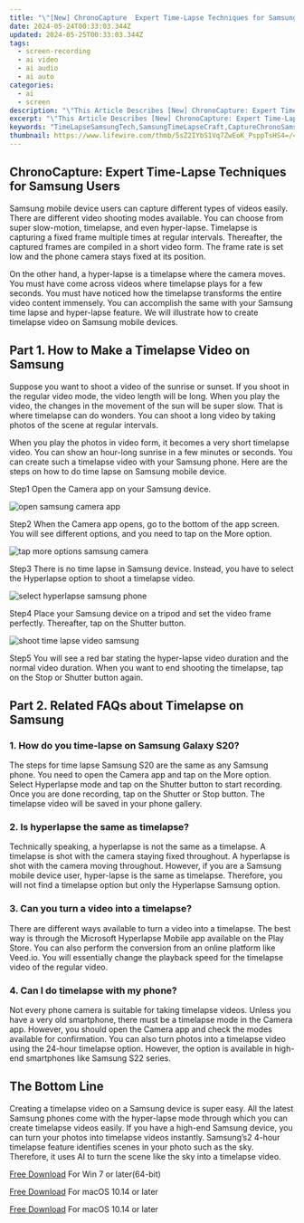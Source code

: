 ```yaml
---
title: "\"[New] ChronoCapture  Expert Time-Lapse Techniques for Samsung Users\""
date: 2024-05-24T00:33:03.344Z
updated: 2024-05-25T00:33:03.344Z
tags: 
  - screen-recording
  - ai video
  - ai audio
  - ai auto
categories: 
  - ai
  - screen
description: "\"This Article Describes [New] ChronoCapture: Expert Time-Lapse Techniques for Samsung Users\""
excerpt: "\"This Article Describes [New] ChronoCapture: Expert Time-Lapse Techniques for Samsung Users\""
keywords: "TimeLapseSamsungTech,SamsungTimeLapseCraft,CaptureChronoSamsung,LapseVideoSamsungPro,TechniqueChronosGear,ExpertCaptureSamsung,TimeLapsePhotographyTech"
thumbnail: https://www.lifewire.com/thmb/5sZ2IYbS1Vq7ZwEoK_PsppTsHS4=/400x300/filters:no_upscale():max_bytes(150000):strip_icc()/unnamed1-e3445b89ed8d4c268efdc8be28e16417.png
---
```


## ChronoCapture: Expert Time-Lapse Techniques for Samsung Users

Samsung mobile device users can capture different types of videos easily. There are different video shooting modes available. You can choose from super slow-motion, timelapse, and even hyper-lapse. Timelapse is capturing a fixed frame multiple times at regular intervals. Thereafter, the captured frames are compiled in a short video form. The frame rate is set low and the phone camera stays fixed at its position.

On the other hand, a hyper-lapse is a timelapse where the camera moves. You must have come across videos where timelapse plays for a few seconds. You must have noticed how the timelapse transforms the entire video content immensely. You can accomplish the same with your Samsung time lapse and hyper-lapse feature. We will illustrate how to create timelapse video on Samsung mobile devices.

## Part 1\. How to Make a Timelapse Video on Samsung

Suppose you want to shoot a video of the sunrise or sunset. If you shoot in the regular video mode, the video length will be long. When you play the video, the changes in the movement of the sun will be super slow. That is where timelapse can do wonders. You can shoot a long video by taking photos of the scene at regular intervals.

When you play the photos in video form, it becomes a very short timelapse video. You can show an hour-long sunrise in a few minutes or seconds. You can create such a timelapse video with your Samsung phone. Here are the steps on how to do time lapse on Samsung mobile device.

Step1 Open the Camera app on your Samsung device.

![open samsung camera app](https://images.wondershare.com/filmora/article-images/2022/11/open-samsung-camera-app.jpg)

Step2 When the Camera app opens, go to the bottom of the app screen. You will see different options, and you need to tap on the More option.

![tap more options samsung camera](https://images.wondershare.com/filmora/article-images/2022/11/tap-more-options-samsung-camera.jpg)

Step3 There is no time lapse in Samsung device. Instead, you have to select the Hyperlapse option to shoot a timelapse video.

![select hyperlapse samsung phone](https://images.wondershare.com/filmora/article-images/2022/11/select-hyperlapse-samsung-phone.jpg)

Step4 Place your Samsung device on a tripod and set the video frame perfectly. Thereafter, tap on the Shutter button.

![shoot time lapse video samsung](https://images.wondershare.com/filmora/article-images/2022/11/shoot-time-lapse-video-samsung.jpg)

Step5 You will see a red bar stating the hyper-lapse video duration and the normal video duration. When you want to end shooting the timelapse, tap on the Stop or Shutter button again.

## Part 2\. Related FAQs about Timelapse on Samsung

### 1\. How do you time-lapse on Samsung Galaxy S20?

The steps for time lapse Samsung S20 are the same as any Samsung phone. You need to open the Camera app and tap on the More option. Select Hyperlapse mode and tap on the Shutter button to start recording. Once you are done recording, tap on the Shutter or Stop button. The timelapse video will be saved in your phone gallery.

### 2\. Is hyperlapse the same as timelapse?

Technically speaking, a hyperlapse is not the same as a timelapse. A timelapse is shot with the camera staying fixed throughout. A hyperlapse is shot with the camera moving throughout. However, if you are a Samsung mobile device user, hyper-lapse is the same as timelapse. Therefore, you will not find a timelapse option but only the Hyperlapse Samsung option.

### 3\. Can you turn a video into a timelapse?

There are different ways available to turn a video into a timelapse. The best way is through the Microsoft Hyperlapse Mobile app available on the Play Store. You can also perform the conversion from an online platform like Veed.io. You will essentially change the playback speed for the timelapse video of the regular video.

### 4\. Can I do timelapse with my phone?

Not every phone camera is suitable for taking timelapse videos. Unless you have a very old smartphone, there must be a timelapse mode in the Camera app. However, you should open the Camera app and check the modes available for confirmation. You can also turn photos into a timelapse video using the 24-hour timelapse option. However, the option is available in high-end smartphones like Samsung S22 series.

## The Bottom Line

Creating a timelapse video on a Samsung device is super easy. All the latest Samsung phones come with the hyper-lapse mode through which you can create timelapse videos easily. If you have a high-end Samsung device, you can turn your photos into timelapse videos instantly. Samsung’s2 4-hour timelapse feature identifies scenes in your photo such as the sky. Therefore, it uses AI to turn the scene like the sky into a timelapse video.

[Free Download](https://tools.techidaily.com/wondershare/filmora/download/) For Win 7 or later(64-bit)

[Free Download](https://tools.techidaily.com/wondershare/filmora/download/) For macOS 10.14 or later

[Free Download](https://tools.techidaily.com/wondershare/filmora/download/) For macOS 10.14 or later

<ins class="adsbygoogle"
     style="display:block"
     data-ad-format="autorelaxed"
     data-ad-client="ca-pub-7571918770474297"
     data-ad-slot="1223367746"></ins>

<ins class="adsbygoogle"
     style="display:block"
     data-ad-format="autorelaxed"
     data-ad-client="ca-pub-7571918770474297"
     data-ad-slot="1223367746"></ins>



<ins class="adsbygoogle"
     style="display:block"
     data-ad-client="ca-pub-7571918770474297"
     data-ad-slot="8358498916"
     data-ad-format="auto"
     data-full-width-responsive="true"></ins>





